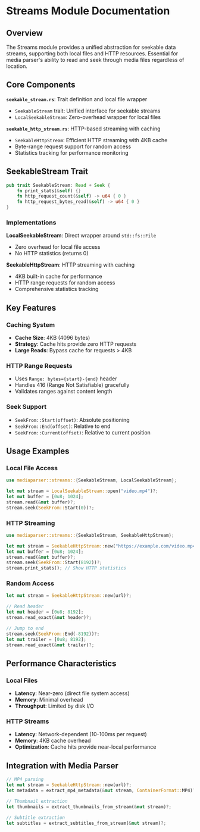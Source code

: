 # Streams Module Documentation

## Overview

The Streams module provides a unified abstraction for seekable data streams, supporting both local files and HTTP resources. Essential for media parser's ability to read and seek through media files regardless of location.

## Core Components

**`seekable_stream.rs`**: Trait definition and local file wrapper
- `SeekableStream` trait: Unified interface for seekable streams
- `LocalSeekableStream`: Zero-overhead wrapper for local files

**`seekable_http_stream.rs`**: HTTP-based streaming with caching
- `SeekableHttpStream`: Efficient HTTP streaming with 4KB cache
- Byte-range request support for random access
- Statistics tracking for performance monitoring

## SeekableStream Trait

```rust
pub trait SeekableStream: Read + Seek {
    fn print_stats(&self) {}
    fn http_request_count(&self) -> u64 { 0 }
    fn http_request_bytes_read(&self) -> u64 { 0 }
}
```

### Implementations

**LocalSeekableStream**: Direct wrapper around `std::fs::File`
- Zero overhead for local file access
- No HTTP statistics (returns 0)

**SeekableHttpStream**: HTTP streaming with caching
- 4KB built-in cache for performance
- HTTP range requests for random access
- Comprehensive statistics tracking

## Key Features

### Caching System
- **Cache Size**: 4KB (4096 bytes)
- **Strategy**: Cache hits provide zero HTTP requests
- **Large Reads**: Bypass cache for requests > 4KB

### HTTP Range Requests
- Uses `Range: bytes={start}-{end}` header
- Handles 416 (Range Not Satisfiable) gracefully
- Validates ranges against content length

### Seek Support
- `SeekFrom::Start(offset)`: Absolute positioning
- `SeekFrom::End(offset)`: Relative to end
- `SeekFrom::Current(offset)`: Relative to current position

## Usage Examples

### Local File Access
```rust
use mediaparser::streams::{SeekableStream, LocalSeekableStream};

let mut stream = LocalSeekableStream::open("video.mp4")?;
let mut buffer = [0u8; 1024];
stream.read(&mut buffer)?;
stream.seek(SeekFrom::Start(0))?;
```

### HTTP Streaming
```rust
use mediaparser::streams::{SeekableStream, SeekableHttpStream};

let mut stream = SeekableHttpStream::new("https://example.com/video.mp4".to_string())?;
let mut buffer = [0u8; 1024];
stream.read(&mut buffer)?;
stream.seek(SeekFrom::Start(8192))?;
stream.print_stats(); // Show HTTP statistics
```

### Random Access
```rust
let mut stream = SeekableHttpStream::new(url)?;

// Read header
let mut header = [0u8; 8192];
stream.read_exact(&mut header)?;

// Jump to end
stream.seek(SeekFrom::End(-8192))?;
let mut trailer = [0u8; 8192];
stream.read_exact(&mut trailer)?;
```

## Performance Characteristics

### Local Files
- **Latency**: Near-zero (direct file system access)
- **Memory**: Minimal overhead
- **Throughput**: Limited by disk I/O

### HTTP Streams
- **Latency**: Network-dependent (10-100ms per request)
- **Memory**: 4KB cache overhead
- **Optimization**: Cache hits provide near-local performance

## Integration with Media Parser

```rust
// MP4 parsing
let mut stream = SeekableHttpStream::new(url)?;
let metadata = extract_mp4_metadata(&mut stream, ContainerFormat::MP4)?;

// Thumbnail extraction
let thumbnails = extract_thumbnails_from_stream(&mut stream)?;

// Subtitle extraction
let subtitles = extract_subtitles_from_stream(&mut stream)?;
```
